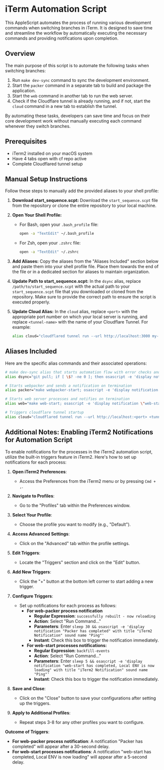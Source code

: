 # iTerm Automation Script

This AppleScript automates the process of running various development commands when switching branches in iTerm. It is designed to save time and streamline the workflow by automatically executing the necessary commands and providing notifications upon completion.

## Overview

The main purpose of this script is to automate the following tasks when switching branches:

1. Run `make dev-sync` command to sync the development environment.
2. Start the `packer` command in a separate tab to build and package the application.
3. Start the `web` command in another tab to run the web server.
4. Check if the Cloudflare tunnel is already running, and if not, start the `cloud` command in a new tab to establish the tunnel.

By automating these tasks, developers can save time and focus on their core development work without manually executing each command whenever they switch branches.

## Prerequisites

- iTerm2 installed on your macOS system
- Have 4 tabs open with cf repo active 
- Complete Cloudflared tunnel setup

## Manual Setup Instructions

Follow these steps to manually add the provided aliases to your shell profile:

1. **Download start_sequence.scpt:**
   Download the `start_sequence.scpt` file from the repository or clone the entire repository to your local machine.

2. **Open Your Shell Profile:**
   - For Bash, open your `.bash_profile` file:
     ```bash
     open -a "TextEdit" ~/.bash_profile
     ```
   - For Zsh, open your `.zshrc` file:
     ```bash
     open -a "TextEdit" ~/.zshrc
     ```

3. **Add Aliases:**
   Copy the aliases from the "Aliases Included" section below and paste them into your shell profile file. Place them towards the end of the file or in a dedicated section for aliases to maintain organization.

4. **Update Path to start_sequence.scpt:**
   In the `dsync` alias, replace `/path/to/start_sequence.scpt` with the actual path to your `start_sequence.scpt` file that you downloaded or cloned from the repository. Make sure to provide the correct path to ensure the script is executed properly.

5. **Update Cloud Alias:**
   In the `cloud` alias, replace `<port>` with the appropriate port number on which your local server is running, and replace `<tunnel-name>` with the name of your Cloudflare Tunnel. For example:
   ```bash
   alias cloud="cloudflared tunnel run --url http://localhost:3000 my-tunnel"
## Aliases Included

Here are the specific alias commands and their associated operations:

```bash
# make dev-sync alias that starts automation flow with error checks and notifications
alias dsync="git pull; if [ \$? -ne 0 ]; then osascript -e 'display notification \"git pull failed\" with title \"Error Notification\" sound name \"Basso\"'; else make dev-sync && osascript -e 'display notification \"make dev-sync has completed\" with title \"iTerm2 Notification\" sound name \"Ping\"' && sleep 1 && touch /tmp/dsync_done && /usr/bin/osascript /path/to/start_sequence.scpt; fi"

# Starts webpacker and sends a notification on termination
alias packer="make webpacker-start; osascript -e 'display notification \"webpacker-start terminated\" with title \"iTerm2 Notification\" sound name \"Ping\"'"

# Starts web server processes and notifies on termination
alias web="make web-start; osascript -e 'display notification \"web-start has terminated\" with title \"iTerm2 Notification\" sound name \"Ping\"'"

# Triggers cloudflare tunnel startup 
alias cloud="cloudflared tunnel run --url http://localhost:<port> <tunnel-name>"
```


## Additional Notes: Enabling iTerm2 Notifications for Automation Script

To enable notifications for the processes in the iTerm2 automation script, utilize the built-in triggers feature in iTerm2. Here's how to set up notifications for each process:

1. **Open iTerm2 Preferences**:
   - Access the Preferences from the iTerm2 menu or by pressing `Cmd + ,`.

2. **Navigate to Profiles**:
   - Go to the "Profiles" tab within the Preferences window.

3. **Select Your Profile**:
   - Choose the profile you want to modify (e.g., "Default").

4. **Access Advanced Settings**:
   - Click on the "Advanced" tab within the profile settings.

5. **Edit Triggers**:
   - Locate the "Triggers" section and click on the "Edit" button.

6. **Add New Triggers**:
   - Click the "+" button at the bottom left corner to start adding a new trigger.

7. **Configure Triggers**:
   - Set up notifications for each process as follows:
     - **For web-packer process notification**
       - **Regular Expression**: `successfully rebuilt - now reloading`
       - **Action**: Select "Run Command..."
       - **Parameters**: Enter `sleep 30 && osascript -e 'display notification "Packer has completed" with title "iTerm2 Notification" sound name "Ping"'`
       - **Instant**: Check this box to trigger the notification immediately.
     - **For web-start processes notifications:**
       - **Regular Expression**: `backfill-events`
       - **Action**: Select "Run Command..."
       - **Parameters**: Enter `sleep 5 && osascript -e 'display notification "web-start has completed, Local ENV is now loading" with title "iTerm2 Notification" sound name "Ping"'`
       - **Instant**: Check this box to trigger the notification immediately.

8. **Save and Close**:
   - Click on the "Close" button to save your configurations after setting up the triggers.

9. **Apply to Additional Profiles**:
   - Repeat steps 3-8 for any other profiles you want to configure.

**Outcome of Triggers**:
- **For web-packer process notification**: A notification "Packer has completed" will appear after a 30-second delay.
- **For web-start processes notifications**: A notification "web-start has completed, Local ENV is now loading" will appear after a 5-second delay.



